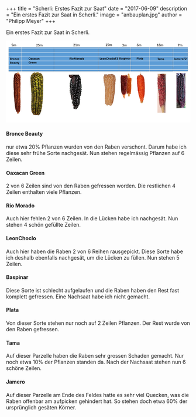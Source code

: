 +++
title = "Scherli: Erstes Fazit zur Saat"
date = "2017-06-09"
description = "Ein erstes Fazit zur Saat in Scherli."
image = "anbauplan.jpg"
author = "Philipp Meyer"
+++

Ein erstes Fazit zur Saat in Scherli.

![Anbauplan](anbauplan.jpg)   

#### Bronce Beauty

nur etwa 20% Pflanzen wurden von den Raben verschont. Darum habe ich diese sehr frühe Sorte nachgesät. Nun stehen regelmässig Pflanzen auf 6 Zeilen.


#### Oaxacan Green

2 von 6 Zeilen sind von den Raben gefressen worden. Die restlichen 4 Zeilen enthalten viele Pflanzen.


#### Rio Morado

Auch hier fehlen 2 von 6 Zeilen. In die Lücken habe ich nachgesät. Nun stehen 4 schön gefüllte Zeilen.


#### LeonChoclo

Auch hier haben die Raben 2 von 6 Reihen rausgepickt. Diese Sorte habe ich deshalb ebenfalls nachgesät, um die Lücken zu füllen. Nun stehen 5 Zeilen.


#### Baspinar

Diese Sorte ist schlecht aufgelaufen und die Raben haben den Rest fast komplett gefressen. Eine Nachsaat habe ich nicht gemacht.


#### Plata

Von dieser Sorte stehen nur noch auf 2 Zeilen Pflanzen. Der Rest wurde von den Raben gefressen.


#### Tama

Auf dieser Parzelle haben die Raben sehr grossen Schaden gemacht.  Nur noch etwa 10% der Pflanzen standen da. Nach der Nachsaat stehen nun 6 schöne Zeilen.


#### Jamero

Auf dieser Parzelle am Ende des Feldes hatte es sehr viel Quecken, was die Raben offenbar am aufpicken gehindert hat. So stehen doch etwa 60% der ursprünglich gesäten Körner.
